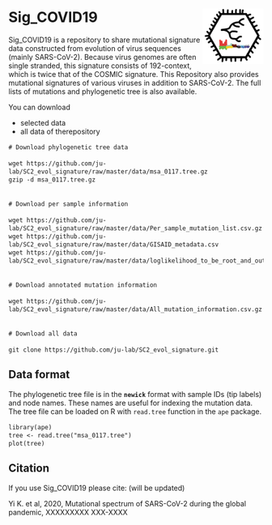 
# Sig_COVID19 <img src="logo.png" align="right" width="120" />

Sig_COVID19 is a repository to share mutational signature data constructed from evolution of virus sequences (mainly SARS-CoV-2). Because virus genomes are often single stranded, this signature consists of 192-context, which is twice that of the COSMIC signature. This Repository also provides mutational signatures of various viruses in addition to SARS-CoV-2. The full lists of mutations and phylogenetic tree is also available.

You can download

* selected data
* all data of therepository

```
# Download phylogenetic tree data

wget https://github.com/ju-lab/SC2_evol_signature/raw/master/data/msa_0117.tree.gz
gzip -d msa_0117.tree.gz


# Download per sample information

wget https://github.com/ju-lab/SC2_evol_signature/raw/master/data/Per_sample_mutation_list.csv.gz
wget https://github.com/ju-lab/SC2_evol_signature/raw/master/data/GISAID_metadata.csv
wget https://github.com/ju-lab/SC2_evol_signature/raw/master/data/loglikelihood_to_be_root_and_outgroup_distance.csv


# Download annotated mutation information

wget https://github.com/ju-lab/SC2_evol_signature/raw/master/data/All_mutation_information.csv.gz


# Download all data

git clone https://github.com/ju-lab/SC2_evol_signature.git

```

## Data format

The phylogenetic tree file is in the **`newick`** format with sample IDs (tip labels) and node names. These names are useful for indexing the mutation data. The tree file can be loaded on R with  `read.tree` function in the `ape` package.

```{R}
library(ape)
tree <- read.tree("msa_0117.tree")
plot(tree)
```



## Citation

If you use Sig_COVID19 please cite: (will be updated)

Yi K. et al, 2020, Mutational spectrum of SARS-CoV-2 during the global pandemic, XXXXXXXXX XXX-XXXX
